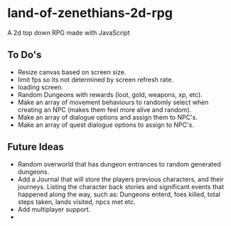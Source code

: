# land-of-zenethians-2d-rpg
A 2d top down RPG made with JavaScript


## To Do's
* Resize canvas based on screen size.
* limit fps so its not determined by screen refresh rate.
* loading screen.
* Random Dungeons with rewards (loot, gold, weapons, xp, etc).
* Make an array of movement behaviours to randomly select when creating an NPC (makes them feel more alive and random).
* Make an array of dialogue options and assign them to NPC's.
* Make an array of quest dialogue options to assign to NPC's.


## Future Ideas
* Random overworld that has dungeon entrances to random generated dungeons.
* Add a Journal that will store the players previous characters, and their journeys. Listing the character back stories and significant events that happened along the way, such as: Dungeons enterd, foes killed, total steps taken, lands visited, npcs met etc.
* Add multiplayer support.
* 
